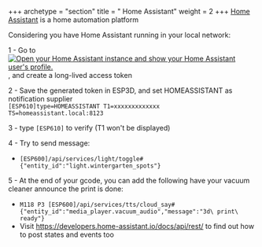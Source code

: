 +++
archetype = "section"
title = " Home Assistant"
weight = 2
+++
[Home Assistant](https://www.home-assistant.io/) is a home automation platform

Considering you have Home Assistant running in your local network:

1 - Go to [![Open your Home Assistant instance and show your Home Assistant user's profile.](https://my.home-assistant.io/badges/profile.svg)](https://my.home-assistant.io/redirect/profile/), and create a long-lived access token

2 - Save the generated token in ESP3D, and set HOMEASSISTANT as notification supplier    
`[ESP610]type=HOMEASSISTANT T1=xxxxxxxxxxxxx TS=homeassistant.local:8123`  

3 - type `[ESP610]` to verify (T1 won't be displayed)   

4 - Try to send message:   
  * `[ESP600]/api/services/light/toggle#{"entity_id":"light.wintergarten_spots"}`

5 - At the end of your gcode, you can add the following have your vacuum cleaner announce the print is done:
  * `M118 P3 [ESP600]/api/services/tts/cloud_say#{"entity_id":"media_player.vacuum_audio","message":"3d\ print\ ready"}`
  * Visit https://developers.home-assistant.io/docs/api/rest/ to find out how to post states and events too
